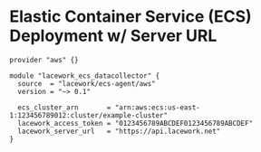 # Elastic Container Service (ECS) Deployment w/ Server URL

```hcl
provider "aws" {}

module "lacework_ecs_datacollector" {
  source  = "lacework/ecs-agent/aws"
  version = "~> 0.1"

  ecs_cluster_arn       = "arn:aws:ecs:us-east-1:123456789012:cluster/example-cluster"
  lacework_access_token = "0123456789ABCDEF0123456789ABCDEF"
  lacework_server_url   = "https://api.lacework.net"
}
```
